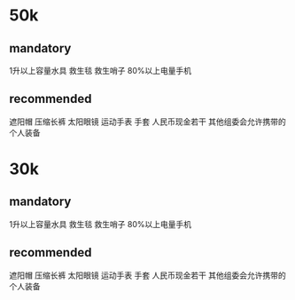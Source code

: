 # 50k
## mandatory
1升以上容量水具
救生毯
救生哨子
80%以上电量手机
## recommended
遮阳帽
压缩长裤
太阳眼镜
运动手表
手套
人民币现金若干
其他组委会允许携带的个人装备
# 30k
## mandatory
1升以上容量水具
救生毯
救生哨子
80%以上电量手机
## recommended
遮阳帽
压缩长裤
太阳眼镜
运动手表
手套
人民币现金若干
其他组委会允许携带的个人装备
